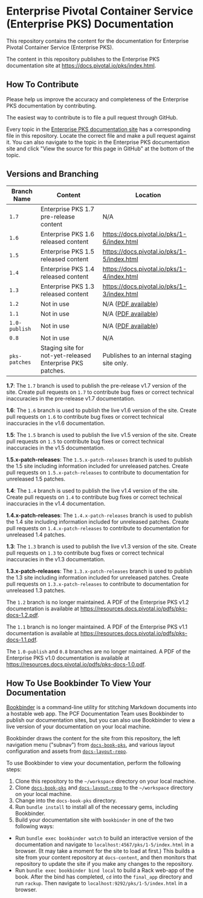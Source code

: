 # Enterprise Pivotal Container Service (Enterprise PKS) Documentation

This repository contains the content for the documentation for Enterprise Pivotal Container Service (Enterprise PKS).

The content in this repository publishes to the Enterprise PKS documentation site at https://docs.pivotal.io/pks/index.html.

## How To Contribute

Please help us improve the accuracy and completeness of the Enterprise PKS documentation by contributing.

The easiest way to contribute is to file a pull request through GitHub.

Every topic in the [Enterprise PKS documentation site](https://docs.pivotal.io/pks/index.html) has a corresponding file in this repository. Locate the correct file and make a pull request against it. You can also navigate to the topic in the Enterprise PKS documentation site and click "View the source for this page in GitHub" at the bottom of the topic.

## Versions and Branching

| **Branch Name** | **Content** | **Location** |
|-----------------|-------------|--------------|
| `1.7` | Enterprise PKS 1.7 pre-release content | N/A |
| `1.6` | Enterprise PKS 1.6 released content    | https://docs.pivotal.io/pks/1-6/index.html |
| `1.5` | Enterprise PKS 1.5 released content    | https://docs.pivotal.io/pks/1-5/index.html |
| `1.4` | Enterprise PKS 1.4 released content    | https://docs.pivotal.io/pks/1-4/index.html |
| `1.3` | Enterprise PKS 1.3 released content    | https://docs.pivotal.io/pks/1-3/index.html |
| `1.2` | Not in use | N/A ([PDF available](https://resources.docs.pivotal.io/pdfs/pks-1-2.pdf)) |
| `1.1` | Not in use | N/A ([PDF available](https://resources.docs.pivotal.io/pdfs/pks-1-1.pdf)) |
| `1.0-publish` | Not in use | N/A ([PDF available](https://resources.docs.pivotal.io/pdfs/pks-docs-1.0.pdf)) |
| `0.8` | Not in use | N/A|
| `pks-patches` | Staging site for not-yet-released Enterprise PKS patches. | Publishes to an internal staging site only. |

**1.7**: The `1.7` branch is used to publish the pre-release v1.7 version of the site. Create pull requests on `1.7` to contribute bug fixes or correct technical inaccuracies in the pre-release v1.7 documentation.

**1.6**: The `1.6` branch is used to publish the live v1.6 version of the site. Create pull requests on `1.6` to contribute bug fixes or correct technical inaccuracies in the v1.6 documentation.

**1.5**: The `1.5` branch is used to publish the live v1.5 version of the site. Create pull requests on `1.5` to contribute bug fixes or correct technical inaccuracies in the v1.5 documentation.

**1.5.x-patch-releases**: The `1.5.x-patch-releases` branch is used to publish the 1.5 site including information included for unreleased patches. Create pull requests on `1.5.x-patch-releases` to contribute to documentation for unreleased 1.5 patches.

**1.4**: The `1.4` branch is used to publish the live v1.4 version of the site. Create pull requests on `1.4` to contribute bug fixes or correct technical inaccuracies in the v1.4 documentation.

**1.4.x-patch-releases**: The `1.4.x-patch-releases` branch is used to publish the 1.4 site including information included for unreleased patches. Create pull requests on `1.4.x-patch-releases` to contribute to documentation for unreleased 1.4 patches.

**1.3**: The `1.3` branch is used to publish the live v1.3 version of the site. Create pull requests on `1.3` to contribute bug fixes or correct technical inaccuracies in the v1.3 documentation.

**1.3.x-patch-releases**: The `1.3.x-patch-releases` branch is used to publish the 1.3 site including information included for unreleased patches. Create pull requests on `1.3.x-patch-releases` to contribute to documentation for unreleased 1.3 patches.

The `1.2` branch is no longer maintained. A PDF of the Enterprise PKS v1.2 documentation is available at https://resources.docs.pivotal.io/pdfs/pks-docs-1.2.pdf.

The `1.1` branch is no longer maintained. A PDF of the Enterprise PKS v1.1 documentation is available at https://resources.docs.pivotal.io/pdfs/pks-docs-1.1.pdf.

The `1.0-publish` and `0.8` branches are no longer maintained. A PDF of the Enterprise PKS v1.0 documentation is available at https://resources.docs.pivotal.io/pdfs/pks-docs-1.0.pdf.

## How To Use Bookbinder To View Your Documentation

[Bookbinder](https://github.com/pivotal-cf/bookbinder/blob/master/README.md) is a command-line utility for stitching Markdown documents into a hostable web app. The PCF Documentation Team uses Bookbinder to publish our documentation sites, but you can also use Bookbinder to view a live version of your documentation on your local machine.

Bookbinder draws the content for the site from this repository, the left navigation menu ("subnav") from [`docs-book-pks`](https://github.com/pivotal-cf/docs-book-pks), and various layout configuration and assets from [`docs-layout-repo`](https://github.com/pivotal-cf/docs-layout-repo).

To use Bookbinder to view your documentation, perform the following steps:

1. Clone this repository to the `~/workspace` directory on your local machine.
1. Clone [`docs-book-pks`](https://github.com/pivotal-cf/docs-book-pks) and [`docs-layout-repo`](https://github.com/pivotal-cf/docs-layout-repo) to the `~/workspace` directory on your local machine.
1. Change into the `docs-book-pks` directory.
1. Run `bundle install` to install all of the necessary gems, including Bookbinder.
1. Build your documentation site with `bookbinder` in one of the two following ways:
  * Run `bundle exec bookbinder watch` to build an interactive version of the documentation and navigate to `localhost:4567/pks/1-5/index.html` in a browser. (It may take a moment for the site to load at first.) This builds a site from your content repository at `docs-content`, and then monitors that repository to update the site if you make any changes to the repository.
  * Run `bundle exec bookbinder bind local` to build a Rack web-app of the book. After the bind has completed, `cd` into the `final_app` directory and run `rackup`. Then navigate to `localhost:9292/pks/1-5/index.html` in a browser.
